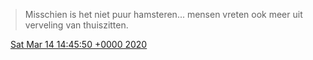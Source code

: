 > Misschien is het niet puur hamsteren\.\.\. mensen vreten ook meer uit verveling van thuiszitten\.

<img src="../../media/tweet.ico" width="12" /> [Sat Mar 14 14:45:50 +0000 2020](https://twitter.com/DromerDenker/status/1238838754376331265)